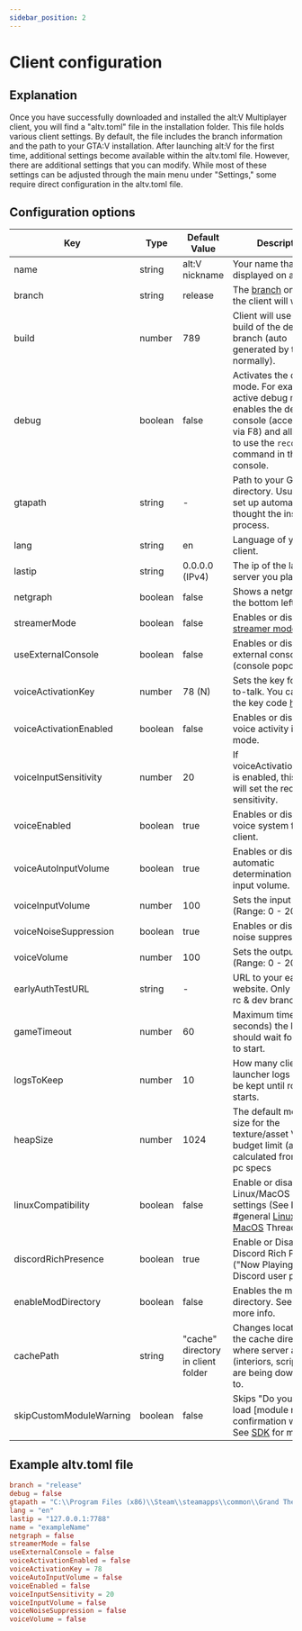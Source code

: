 ```yaml
---
sidebar_position: 2
---
```


# Client configuration

## Explanation

Once you have successfully downloaded and installed the alt:V Multiplayer client, you will find a "altv.toml" file in
the installation folder.
This file holds various client settings.
By default, the file includes the branch information and the path to your GTA:V installation.
After launching alt:V for the first time, additional settings become available within the altv.toml file.
However, there are additional settings that you can modify.
While most of these settings can be adjusted through the main menu under "Settings," some require direct configuration
in the altv.toml file.

## Configuration options

| Key                     | Type    | Default Value                      | Description                                                                                                                                                                                                                               |
|-------------------------|---------|------------------------------------|-------------------------------------------------------------------------------------------------------------------------------------------------------------------------------------------------------------------------------------------|
| name                    | string  | alt:V nickname                     | Your name that is displayed on a server.                                                                                                                                                                                                  |
| branch                  | string  | release                            | The [branch](../branches) on which the client will work.                                                                                                                                                                                  | 
| build                   | number  | 789                                | Client will use this build of the declared branch (auto generated by the client normally).                                                                                                                                                |
| debug                   | boolean | false                              | Activates the debug mode. For example, a active debug mode enables the debug-console (accessible via F8) and allows you to use the `reconnect` command in the console.                                                                    |
| gtapath                 | string  | -                                  | Path to your GTA5 directory. Usually, it is set up automatically thought the installation process.                                                                                                                                        |
| lang                    | string  | en                                 | Language of your client.                                                                                                                                                                                                                  |
| lastip                  | string  | 0.0.0.0 (IPv4)                     | The ip of the last server you played on.                                                                                                                                                                                                  |
| netgraph                | boolean | false                              | Shows a netgraph on the bottom left.                                                                                                                                                                                                      |
| streamerMode            | boolean | false                              | Enables or disables the [streamer mode](https://www.google.com).                                                                                                                                                                          |
| useExternalConsole      | boolean | false                              | Enables or disables the external console (console popout).                                                                                                                                                                                |
| voiceActivationKey      | number  | 78 (N)                             | Sets the key for Push-to-talk. You can get the key code [here](https://keycode.info/).                                                                                                                                                    |
| voiceActivationEnabled  | boolean | false                              | Enables or disables the voice activity input mode.                                                                                                                                                                                        |
| voiceInputSensitivity   | number  | 20                                 | If voiceActivationEnabled is enabled, this option will set the required sensitivity.                                                                                                                                                      |
| voiceEnabled            | boolean | true                               | Enables or disables the voice system for the client.                                                                                                                                                                                      |
| voiceAutoInputVolume    | boolean | true                               | Enables or disables the automatic determination of the input volume.                                                                                                                                                                      |
| voiceInputVolume        | number  | 100                                | Sets the input volume (Range: 0 - 200).                                                                                                                                                                                                   |
| voiceNoiseSuppression   | boolean | true                               | Enables or disables the noise suppression.                                                                                                                                                                                                |
| voiceVolume             | number  | 100                                | Sets the output volume (Range: 0 - 200).                                                                                                                                                                                                  |
| earlyAuthTestURL        | string  | -                                  | URL to your early auth website. Only usable in rc & dev branch.                                                                                                                                                                           |
| gameTimeout             | number  | 60                                 | Maximum time (in seconds) the launcher should wait for GTA V to start.                                                                                                                                                                    |
| logsToKeep              | number  | 10                                 | How many client & launcher logs should be kept until rotation starts.                                                                                                                                                                     |
| heapSize                | number  | 1024                               | The default memory size for the texture/asset VRAM budget limit (auto calculated from your pc specs                                                                                                                                       |
| linuxCompatibility      | boolean | false                              | Enable or disables Linux/MacOS related settings (See Discord #general [Linux](https://discord.com/channels/371265202378899476/988474811258908702) & [MacOS](https://discord.com/channels/371265202378899476/1105208952091840612) Threads) |
| discordRichPresence     | boolean | true                               | Enable or Disable the Discord Rich Presence ("Now Playing" alt:V in Discord user profile)                                                                                                                                                 |
| enableModDirectory      | boolean | false                              | Enables the mod directory. See [here](https://docs.altv.mp/articles/troubleshooting/client-mods.html) for more info.                                                                                                                      |
| cachePath               | string  | "cache" directory in client folder | Changes location of the cache directory where server assets (interiors, scripts, etc.) are being downloaded to.                                                                                                                           |
| skipCustomModuleWarning | boolean | false                              | Skips "Do you want to load [module name]?" confirmation window. See [SDK](https://docs.altv.mp/sdk/index.html) for more info.                                                                                                             |


## Example altv.toml file

```toml showLineNumbers
branch = "release"
debug = false
gtapath = "C:\\Program Files (x86)\\Steam\\steamapps\\common\\Grand Theft Auto V"
lang = "en"
lastip = "127.0.0.1:7788"
name = "exampleName"
netgraph = false
streamerMode = false
useExternalConsole = false
voiceActivationEnabled = false
voiceActivationKey = 78
voiceAutoInputVolume = false
voiceEnabled = false
voiceInputSensitivity = 20
voiceInputVolume = false
voiceNoiseSuppression = false
voiceVolume = false
```